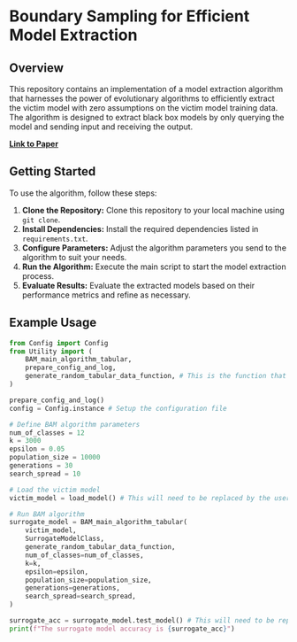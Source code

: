 # Boundary Sampling for Efficient Model Extraction
## Overview
This repository contains an implementation of a model extraction algorithm that harnesses the power of evolutionary algorithms to efficiently extract the victim model with zero assumptions on the victim model training data. The algorithm is designed to extract black box models by only querying the model and sending input and receiving the output.

**[Link to Paper](insert_paper_link_here)**


## Getting Started

To use the algorithm, follow these steps:

1. **Clone the Repository:** Clone this repository to your local machine using `git clone`.
2. **Install Dependencies:** Install the required dependencies listed in `requirements.txt`.
3. **Configure Parameters:** Adjust the algorithm parameters you send to the algorithm to suit your needs.
4. **Run the Algorithm:** Execute the main script to start the model extraction process.
5. **Evaluate Results:** Evaluate the extracted models based on their performance metrics and refine as necessary.

## Example Usage

```python
from Config import Config
from Utility import (
    BAM_main_algorithm_tabular,
    prepare_config_and_log,
    generate_random_tabular_data_function, # This is the function that will generate a random data in the shape of the input for victim model.
)

prepare_config_and_log()
config = Config.instance # Setup the configuration file

# Define BAM algorithm parameters
num_of_classes = 12
k = 3000
epsilon = 0.05
population_size = 10000
generations = 30
search_spread = 10

# Load the victim model
victim_model = load_model() # This will need to be replaced by the user to load the relevant model to extract

# Run BAM algorithm
surrogate_model = BAM_main_algorithm_tabular(
    victim_model,
    SurrogateModelClass,
    generate_random_tabular_data_function,
    num_of_classes=num_of_classes,
    k=k,
    epsilon=epsilon,
    population_size=population_size,
    generations=generations,
    search_spread=search_spread,
)

surrogate_acc = surrogate_model.test_model() # This will need to be replaced by the user test function
print(f"The surrogate model accuracy is {surrogate_acc}")

